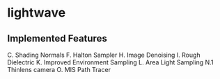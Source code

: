# lightwave

## Implemented Features

C. Shading Normals
F. Halton Sampler
H. Image Denoising
I. Rough Dielectric
K. Improved Environment Sampling
L. Area Light Sampling
N.1 Thinlens camera
O. MIS Path Tracer